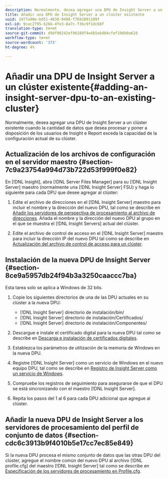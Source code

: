 ```yaml
---
description: Normalmente, desea agregar una DPU de Insight Server a un clúster existente cuando la cantidad de datos que desea procesar y poner a disposición de los usuarios de Insight e Report exceda la capacidad de la configuración actual de su clúster.
title: Añadir una DPU de Insight Server a un clúster existente
uuid: 1977a90e-bd51-4838-9498-f7692891109f
exl-id: 9cac2795-626b-4fe3-8a7c-f36c9f1dc68f
translation-type: tm+mt
source-git-commit: d9df90242ef96188f4e4b5e6d04cfef196b0a628
workflow-type: tm+mt
source-wordcount: '373'
ht-degree: 4%

---
```


# Añadir una DPU de Insight Server a un clúster existente{#adding-an-insight-server-dpu-to-an-existing-cluster}

Normalmente, desea agregar una DPU de Insight Server a un clúster existente cuando la cantidad de datos que desea procesar y poner a disposición de los usuarios de Insight e Report exceda la capacidad de la configuración actual de su clúster.

## Actualización de los archivos de configuración en el servidor maestro {#section-7c9a23754a994d73b722d53f999f0e82}

En [!DNL Insight], abra [!DNL Server Files Manager] para su [!DNL Insight Server] maestro (normalmente una [!DNL Insight Server] FSU) y haga lo siguiente para cada DPU que desee agregar al clúster:

1. Edite el archivo de direcciones en el [!DNL Insight Server] maestro para incluir el nombre y la dirección del nuevo DPU, tal como se describe en [Añadir los servidores de perspectiva de procesamiento al archivo de direcciones](../../../../../home/c-inst-svr/c-install-ins-svr/c-ins-svr-clstrs/c-inst-ins-svr-clstr/c-inst-proc-clstr/c-config-mstr-ins-svr-clstr.md#section-2fe5298180164e8dbaa59ea6b6ff682d). Añada el nombre y la dirección del nuevo DPU al grupo en el que se muestra el [!DNL Insight Servers] actual del clúster.

1. Edite el archivo de control de acceso en el [!DNL Insight Server] maestro para incluir la dirección IP del nuevo DPU tal como se describe en [Actualización del archivo de control de acceso para un clúster](../../../../../home/c-inst-svr/c-install-ins-svr/c-ins-svr-clstrs/c-inst-ins-svr-clstr/c-inst-proc-clstr/c-config-mstr-ins-svr-clstr.md#section-fce1367d92a445168c35e9ca506e7d6b).

## Instalación de la nueva DPU de Insight Server {#section-8ce9a5957db24f94b3a3250caaccc7ba}

Esta tarea solo se aplica a Windows de 32 bits.

1. Copie los siguientes directorios de una de las DPU actuales en su clúster a la nueva DPU:

   * [!DNL Insight Server] directorio de instalación/bin/
   * [!DNL Insight Server] directorio de instalación/Certificados/
   * [!DNL Insight Server] directorio de instalación/Componentes/

1. Descargue e instale el certificado digital para la nueva DPU tal como se describe en [Descarga e instalación de certificados digitales](../../../../../home/c-inst-svr/c-install-ins-svr/t-install-proc-inst-svr-dpu/c-dnld-dgtl-cert/c-dnld-dgtl-cert.md#concept-4f79c240492f4e52b6375b4b3bbefa17).
1. Establezca los parámetros de utilización de la memoria de Windows en la nueva DPU.
1. Registre [!DNL Insight Server] como un servicio de Windows en el nuevo equipo DPU, tal como se describe en [Registro de Insight Server como un servicio de Windows](../../../../../home/c-inst-svr/c-install-ins-svr/t-install-proc-inst-svr-dpu/c-reg-wdws-svc.md#concept-f2c7aa891d544a2595aa01d0d796a540).

1. Compruebe los registros de seguimiento para asegurarse de que el DPU se está sincronizando con el maestro [!DNL Insight Server].
1. Repita los pasos del 1 al 6 para cada DPU adicional que agregue al clúster.

## Añadir la nueva DPU de Insight Server a los servidores de procesamiento del perfil de conjunto de datos {#section-cdc6c3913b9f4010b5e17cc7ec85e849}

Si la nueva DPU procesa el mismo conjunto de datos que las otras DPU del clúster, agregue el nombre común del nuevo DPU al archivo [!DNL profile.cfg] del maestro [!DNL Insight Server] tal como se describe en [Especificación de los servidores de procesamiento en Profile.cfg](../../../../../home/c-inst-svr/c-install-ins-svr/c-ins-svr-clstrs/c-inst-ins-svr-clstr/c-inst-proc-clstr/c-config-prof-run-clstr.md#section-99664e072c21462f91fbafb6d893fcf9).
